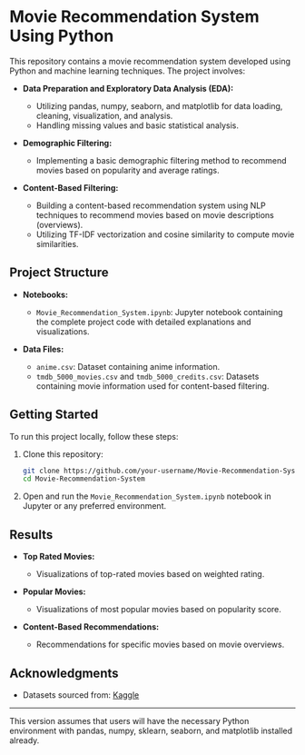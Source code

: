 # Movie Recommendation System Using Python

This repository contains a movie recommendation system developed using Python and machine learning techniques. The project involves:

- **Data Preparation and Exploratory Data Analysis (EDA):**
  - Utilizing pandas, numpy, seaborn, and matplotlib for data loading, cleaning, visualization, and analysis.
  - Handling missing values and basic statistical analysis.

- **Demographic Filtering:**
  - Implementing a basic demographic filtering method to recommend movies based on popularity and average ratings.
  
- **Content-Based Filtering:**
  - Building a content-based recommendation system using NLP techniques to recommend movies based on movie descriptions (overviews).
  - Utilizing TF-IDF vectorization and cosine similarity to compute movie similarities.

## Project Structure

- **Notebooks:**
  - `Movie_Recommendation_System.ipynb`: Jupyter notebook containing the complete project code with detailed explanations and visualizations.

- **Data Files:**
  - `anime.csv`: Dataset containing anime information.
  - `tmdb_5000_movies.csv` and `tmdb_5000_credits.csv`: Datasets containing movie information used for content-based filtering.

## Getting Started

To run this project locally, follow these steps:

1. Clone this repository:
   ```bash
   git clone https://github.com/your-username/Movie-Recommendation-System.git
   cd Movie-Recommendation-System
   ```

2. Open and run the `Movie_Recommendation_System.ipynb` notebook in Jupyter or any preferred environment.

## Results

- **Top Rated Movies:** 
  - Visualizations of top-rated movies based on weighted rating.

- **Popular Movies:**
  - Visualizations of most popular movies based on popularity score.

- **Content-Based Recommendations:**
  - Recommendations for specific movies based on movie overviews.

## Acknowledgments

- Datasets sourced from: [Kaggle](https://www.kaggle.com/datasets/tmdb/tmdb-movie-metadata/data)

---

This version assumes that users will have the necessary Python environment with pandas, numpy, sklearn, seaborn, and matplotlib installed already.

